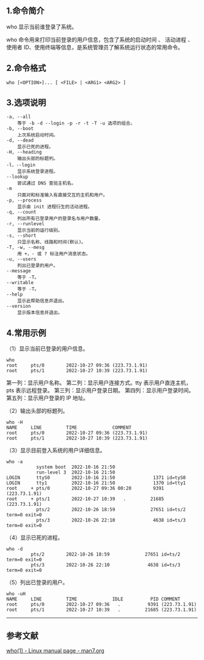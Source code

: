 ## 1.命令简介
who 显示当前谁登录了系统。

who 命令用来打印当前登录的用户信息，包含了系统的启动时间 、 活动进程 、 使用者 ID、使用终端等信息，是系统管理员了解系统运行状态的常用命令。

## 2.命令格式
```shell
who [<OPTION>]... [ <FILE> | <ARG1> <ARG2> ]
```

## 3.选项说明
```
-a, --all
  	等于 -b -d --login -p -r -t -T -u 选项的组合。
-b, --boot
	上次系统启动时间。
-d, --dead
  	显示已死的进程。
-H, --heading
	输出头部的标题列。
-l，--login
	显示系统登录进程。
--lookup
	尝试通过 DNS 查验主机名。
-m
	只面对和标准输入有直接交互的主机和用户。
-p, --process
	显示由 init 进程衍生的活动进程。
-q, --count
	列出所有已登录用户的登录名与用户数量。
-r, --runlevel
	显示当前的运行级别。
-s, --short
	只显示名称、线路和时间(默认)。
-T, -w, --mesg
	用 +，- 或 ? 标注用户消息状态。
-u, --users
	列出已登录的用户。
--message
	等于 -T。
--writable
	等于 -T。
--help
	显示此帮助信息并退出。
--version
	显示版本信息并退出。
```

## 4.常用示例
（1）显示当前已登录的用户信息。
```shell
who
root     pts/0        2022-10-27 09:36 (223.73.1.91)
root     pts/1        2022-10-27 10:39 (223.73.1.91)
```
第一列：显示用户名称。
第二列：显示用户连接方式。tty 表示用户直连主机，pts 表示远程登录。
第三列：显示用户登录日期。
第四列：显示用户登录时间。
第五列：显示用户登录的 IP 地址。

（2）输出头部的标题列。
```shell
who -H
NAME     LINE         TIME             COMMENT
root     pts/0        2022-10-27 09:36 (223.73.1.91)
root     pts/1        2022-10-27 10:39 (223.73.1.91)
```

（3）显示目前登入系统的用户详细信息。
```shell
who -a
           system boot  2022-10-16 21:50
           run-level 3  2022-10-16 21:50
LOGIN      ttyS0        2022-10-16 21:50              1371 id=tyS0
LOGIN      tty1         2022-10-16 21:50              1370 id=tty1
root     + pts/0        2022-10-27 09:36 00:20        9391 (223.73.1.91)
root     + pts/1        2022-10-27 10:39   .         21685 (223.73.1.91)
           pts/2        2022-10-26 18:59             27651 id=ts/2  term=0 exit=0
           pts/3        2022-10-26 22:10              4638 id=ts/3  term=0 exit=0
```
（4）显示已死的进程。
```
who -d
         pts/2        2022-10-26 18:59             27651 id=ts/2  term=0 exit=0
         pts/3        2022-10-26 22:10              4638 id=ts/3  term=0 exit=0
```
（5）列出已登录的用户。
```shell
who -uH
NAME     LINE         TIME             IDLE          PID COMMENT
root     pts/0        2022-10-27 09:36   .          9391 (223.73.1.91)
root     pts/1        2022-10-27 10:39   .         21685 (223.73.1.91)
```

---
## 参考文献
[who(1) - Linux manual page - man7.org](https://man7.org/linux/man-pages/man1/who.1.html)

<Vssue title="who" />
